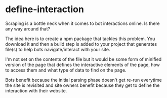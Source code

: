 # define-interaction

Scraping is a bottle neck when it comes to bot interactions online. Is there any way around that?

The idea here is to create a npm package that tackles this problem. You download it and then a build step is added to your project that generates file(s) to help bots navigate/interact with your site.

I'm not set on the contents of the file but it would be some form of minified version of the page that defines the interactive elements of the page, how to access them and what type of data to find on the page.

Bots benefit because the initial parsing phase doesn't get re-run everytime the site is revisited and site owners benefit because they get to define the interaction with their website.
